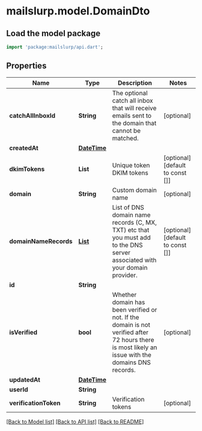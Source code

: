 # mailslurp.model.DomainDto

## Load the model package
```dart
import 'package:mailslurp/api.dart';
```

## Properties
Name | Type | Description | Notes
------------ | ------------- | ------------- | -------------
**catchAllInboxId** | **String** | The optional catch all inbox that will receive emails sent to the domain that cannot be matched. | [optional] 
**createdAt** | [**DateTime**](DateTime) |  | 
**dkimTokens** | **List<String>** | Unique token DKIM tokens | [optional] [default to const []]
**domain** | **String** | Custom domain name | [optional] 
**domainNameRecords** | [**List<DomainNameRecord>**](DomainNameRecord) | List of DNS domain name records (C, MX, TXT) etc that you must add to the DNS server associated with your domain provider. | [optional] [default to const []]
**id** | **String** |  | 
**isVerified** | **bool** | Whether domain has been verified or not. If the domain is not verified after 72 hours there is most likely an issue with the domains DNS records. | [optional] 
**updatedAt** | [**DateTime**](DateTime) |  | 
**userId** | **String** |  | 
**verificationToken** | **String** | Verification tokens | [optional] 

[[Back to Model list]](../README#documentation-for-models) [[Back to API list]](../README#documentation-for-api-endpoints) [[Back to README]](../README)


